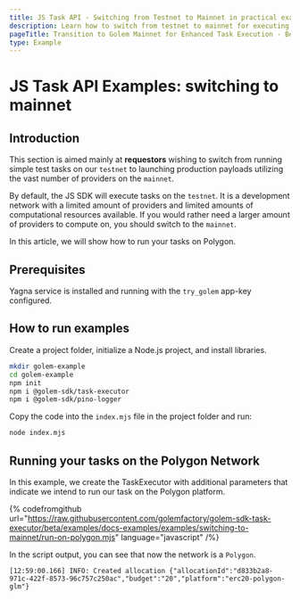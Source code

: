 ```yaml
---
title: JS Task API - Switching from Testnet to Mainnet in practical examples
description: Learn how to switch from testnet to mainnet for executing tasks on the Golem Network using the JS SDK, with a focus on requestors and the use of Polygon.
pageTitle: Transition to Golem Mainnet for Enhanced Task Execution - Best Practices and Examples
type: Example
---
```


# JS Task API Examples: switching to mainnet

## Introduction

This section is aimed mainly at **requestors** wishing to switch from running simple test tasks on our `testnet` to launching production payloads utilizing the vast number of providers on the `mainnet`.

By default, the JS SDK will execute tasks on the `testnet`. It is a development network with a limited amount of providers and limited amounts of computational resources available. If you would rather need a larger amount of providers to compute on, you should switch to the `mainnet`.

In this article, we will show how to run your tasks on Polygon.

## Prerequisites

Yagna service is installed and running with the `try_golem` app-key configured.

## How to run examples

Create a project folder, initialize a Node.js project, and install libraries.

```bash
mkdir golem-example
cd golem-example
npm init
npm i @golem-sdk/task-executor
npm i @golem-sdk/pino-logger
```

Copy the code into the `index.mjs` file in the project folder and run:

```bash
node index.mjs
```

## Running your tasks on the Polygon Network

In this example, we create the TaskExecutor with additional parameters that indicate we intend to run our task on the Polygon platform.

{% codefromgithub url="https://raw.githubusercontent.com/golemfactory/golem-sdk-task-executor/beta/examples/docs-examples/examples/switching-to-mainnet/run-on-polygon.mjs" language="javascript" /%}

In the script output, you can see that now the network is a `Polygon`.

```
[12:59:00.166] INFO: Created allocation {"allocationId":"d833b2a8-971c-422f-8573-96c757c250ac","budget":"20","platform":"erc20-polygon-glm"}
```
